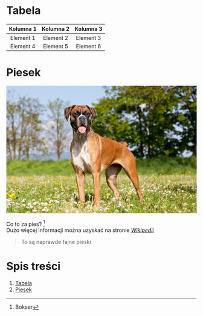 # Tabela

|Kolumna 1|Kolumna 2|Kolumna 3|
|:---:|:---:|:---:|
|Element 1|Element 2|Element 3|
|Element 4|Element 5|Element 6|

# Piesek
![bokserek.jpg](bokserek.jpg)


Co to za pies? [^1]
</br>Dużo więcej informacji można uzyskać na stronie *[Wikipedii](https://pl.wikipedia.org/wiki/Bokser_(rasa_psa))*

>To są naprawde fajne pieski

# Spis treści
 1. [Tabela](#Tabela)
 2. [Piesek](#Piesek)


[^1]:Bokser
